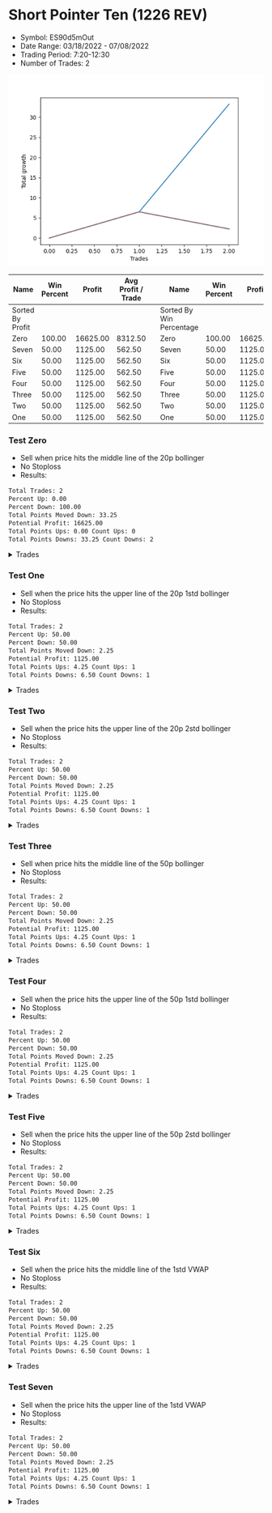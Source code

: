 # Short Pointer Ten (1226 REV) 
- Symbol: ES90d5mOut
- Date Range: 03/18/2022 - 07/08/2022
- Trading Period: 7:20-12:30
- Number of Trades: 2

![Plot](ShortPointerTen(1226REV)ES90d5mOut.png)

| Name | Win Percent | Profit | Avg Profit / Trade |     | Name | Win Percent | Profit | Avg Profit / Trade |
| ---- | ----------- | ------ | ------------------ | --- | ---- | ----------- | ------ | ------------------ |
| Sorted By <br> Profit | | | | | Sorted By <br> Win Percentage ||||
| Zero | 100.00 | 16625.00 | 8312.50 |     | Zero | 100.00 | 16625.00 | 8312.50 |
| Seven | 50.00 | 1125.00 | 562.50 |     | Seven | 50.00 | 1125.00 | 562.50 |
| Six | 50.00 | 1125.00 | 562.50 |     | Six | 50.00 | 1125.00 | 562.50 |
| Five | 50.00 | 1125.00 | 562.50 |     | Five | 50.00 | 1125.00 | 562.50 |
| Four | 50.00 | 1125.00 | 562.50 |     | Four | 50.00 | 1125.00 | 562.50 |
| Three | 50.00 | 1125.00 | 562.50 |     | Three | 50.00 | 1125.00 | 562.50 |
| Two | 50.00 | 1125.00 | 562.50 |     | Two | 50.00 | 1125.00 | 562.50 |
| One | 50.00 | 1125.00 | 562.50 |     | One | 50.00 | 1125.00 | 562.50 |

### Test Zero
* Sell when price hits the middle line of the 20p bollinger
* No Stoploss
* Results:
```
Total Trades: 2
Percent Up: 0.00
Percent Down: 100.00
Total Points Moved Down: 33.25
Potential Profit: 16625.00
Total Points Ups: 0.00 Count Ups: 0
Total Points Downs: 33.25 Count Downs: 2
```

<details><summary>Trades</summary>

<code>In: 2022-04-07 12:20:00		Out: 2022-04-07 12:50:55		Total Position Time: 30:55		Total Move Down: 6.50		Total to Date: 6.50</code> <br />
<code>In: 2022-04-25 11:55:00		Out: 2022-04-25 12:07:15		Total Position Time: 12:15		Total Move Down: 26.75		Total to Date: 33.25</code> <br />


</details>

### Test One
* Sell when the price hits the upper line of the 20p 1std bollinger
* No Stoploss
* Results:
```
Total Trades: 2
Percent Up: 50.00
Percent Down: 50.00
Total Points Moved Down: 2.25
Potential Profit: 1125.00
Total Points Ups: 4.25 Count Ups: 1
Total Points Downs: 6.50 Count Downs: 1
```

<details><summary>Trades</summary>

<code>In: 2022-04-07 12:20:00		Out: 2022-04-07 12:50:55		Total Position Time: 30:55		Total Move Down: 6.50		Total to Date: 6.50</code> <br />
<code>In: 2022-04-25 11:55:00		Out: 2022-04-25 12:25:55		Total Position Time: 30:55		Total Move Down: -4.25		Total to Date: 2.25</code> <br />


</details>

### Test Two
* Sell when the price hits the upper line of the 20p 2std bollinger
* No Stoploss
* Results:
```
Total Trades: 2
Percent Up: 50.00
Percent Down: 50.00
Total Points Moved Down: 2.25
Potential Profit: 1125.00
Total Points Ups: 4.25 Count Ups: 1
Total Points Downs: 6.50 Count Downs: 1
```

<details><summary>Trades</summary>

<code>In: 2022-04-07 12:20:00		Out: 2022-04-07 12:50:55		Total Position Time: 30:55		Total Move Down: 6.50		Total to Date: 6.50</code> <br />
<code>In: 2022-04-25 11:55:00		Out: 2022-04-25 12:25:55		Total Position Time: 30:55		Total Move Down: -4.25		Total to Date: 2.25</code> <br />


</details>

### Test Three
* Sell when price hits the middle line of the 50p bollinger
* No Stoploss
* Results:
```
Total Trades: 2
Percent Up: 50.00
Percent Down: 50.00
Total Points Moved Down: 2.25
Potential Profit: 1125.00
Total Points Ups: 4.25 Count Ups: 1
Total Points Downs: 6.50 Count Downs: 1
```

<details><summary>Trades</summary>

<code>In: 2022-04-07 12:20:00		Out: 2022-04-07 12:50:55		Total Position Time: 30:55		Total Move Down: 6.50		Total to Date: 6.50</code> <br />
<code>In: 2022-04-25 11:55:00		Out: 2022-04-25 12:25:55		Total Position Time: 30:55		Total Move Down: -4.25		Total to Date: 2.25</code> <br />


</details>

### Test Four
* Sell when the price hits the upper line of the 50p 1std bollinger
* No Stoploss
* Results:
```
Total Trades: 2
Percent Up: 50.00
Percent Down: 50.00
Total Points Moved Down: 2.25
Potential Profit: 1125.00
Total Points Ups: 4.25 Count Ups: 1
Total Points Downs: 6.50 Count Downs: 1
```

<details><summary>Trades</summary>

<code>In: 2022-04-07 12:20:00		Out: 2022-04-07 12:50:55		Total Position Time: 30:55		Total Move Down: 6.50		Total to Date: 6.50</code> <br />
<code>In: 2022-04-25 11:55:00		Out: 2022-04-25 12:25:55		Total Position Time: 30:55		Total Move Down: -4.25		Total to Date: 2.25</code> <br />


</details>

### Test Five
* Sell when the price hits the upper line of the 50p 2std bollinger
* No Stoploss
* Results:
```
Total Trades: 2
Percent Up: 50.00
Percent Down: 50.00
Total Points Moved Down: 2.25
Potential Profit: 1125.00
Total Points Ups: 4.25 Count Ups: 1
Total Points Downs: 6.50 Count Downs: 1
```

<details><summary>Trades</summary>

<code>In: 2022-04-07 12:20:00		Out: 2022-04-07 12:50:55		Total Position Time: 30:55		Total Move Down: 6.50		Total to Date: 6.50</code> <br />
<code>In: 2022-04-25 11:55:00		Out: 2022-04-25 12:25:55		Total Position Time: 30:55		Total Move Down: -4.25		Total to Date: 2.25</code> <br />


</details>

### Test Six
* Sell when the price hits the middle line of the 1std VWAP
* No Stoploss
* Results:
```
Total Trades: 2
Percent Up: 50.00
Percent Down: 50.00
Total Points Moved Down: 2.25
Potential Profit: 1125.00
Total Points Ups: 4.25 Count Ups: 1
Total Points Downs: 6.50 Count Downs: 1
```

<details><summary>Trades</summary>

<code>In: 2022-04-07 12:20:00		Out: 2022-04-07 12:50:55		Total Position Time: 30:55		Total Move Down: 6.50		Total to Date: 6.50</code> <br />
<code>In: 2022-04-25 11:55:00		Out: 2022-04-25 12:25:55		Total Position Time: 30:55		Total Move Down: -4.25		Total to Date: 2.25</code> <br />


</details>

### Test Seven
* Sell when the price hits the upper line of the 1std VWAP
* No Stoploss
* Results:
```
Total Trades: 2
Percent Up: 50.00
Percent Down: 50.00
Total Points Moved Down: 2.25
Potential Profit: 1125.00
Total Points Ups: 4.25 Count Ups: 1
Total Points Downs: 6.50 Count Downs: 1
```

<details><summary>Trades</summary>

<code>In: 2022-04-07 12:20:00		Out: 2022-04-07 12:50:55		Total Position Time: 30:55		Total Move Down: 6.50		Total to Date: 6.50</code> <br />
<code>In: 2022-04-25 11:55:00		Out: 2022-04-25 12:25:55		Total Position Time: 30:55		Total Move Down: -4.25		Total to Date: 2.25</code> <br />


</details>